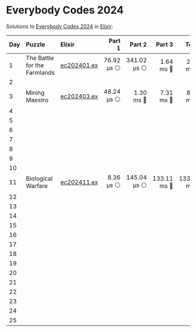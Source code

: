 # Everybody Codes 2024

Solutions to [Everybody Codes 2024](https://everybody.codes/event/2024/quests) in [Elixir](https://elixir-lang.org/):

| Day  | Puzzle                       | Elixir                                                     |     Part 1 |      Part 2 |      Part 3 |       Total |
| :--- | :--------------------------- | :--------------------------------------------------------- | ---------: | ----------: | ----------: | ----------: |
| 1    | The Battle for the Farmlands | [ec202401.ex](01_the_battle_for_the_farmlands/ec202401.ex) | 76.92 µs ⚪️ | 341.02 µs ⚪️ |   1.64 ms 🔵 |   2.06 ms 🔵 |
| 2    |                              |                                                            |            |             |             |             |
| 3    | Mining Maestro               | [ec202403.ex](03_mining_maestro/ec202403.ex)               | 48.24 µs ⚪️ |   1.30 ms 🔵 |   7.31 ms 🔵 |   8.66 ms 🔵 |
| 4    |                              |                                                            |            |             |             |             |
| 5    |                              |                                                            |            |             |             |             |
| 6    |                              |                                                            |            |             |             |             |
| 7    |                              |                                                            |            |             |             |             |
| 8    |                              |                                                            |            |             |             |             |
| 9    |                              |                                                            |            |             |             |             |
| 10   |                              |                                                            |            |             |             |             |
| 11   | Biological Warfare           | [ec202411.ex](11_biological_warfare/ec202411.ex)           |  8.36 µs ⚪️ | 145.04 µs ⚪️ | 133.11 ms 🔵 | 133.27 ms 🔵 |
| 12   |                              |                                                            |            |             |             |             |
| 13   |                              |                                                            |            |             |             |             |
| 14   |                              |                                                            |            |             |             |             |
| 15   |                              |                                                            |            |             |             |             |
| 16   |                              |                                                            |            |             |             |             |
| 17   |                              |                                                            |            |             |             |             |
| 18   |                              |                                                            |            |             |             |             |
| 19   |                              |                                                            |            |             |             |             |
| 20   |                              |                                                            |            |             |             |             |
| 21   |                              |                                                            |            |             |             |             |
| 22   |                              |                                                            |            |             |             |             |
| 23   |                              |                                                            |            |             |             |             |
| 24   |                              |                                                            |            |             |             |             |
| 25   |                              |                                                            |            |             |             |             |
